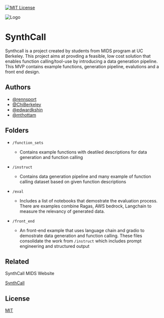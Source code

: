 
[![MIT License](https://img.shields.io/badge/License-MIT-green.svg)](https://choosealicense.com/licenses/mit/)



![Logo](https://www.ischool.berkeley.edu/sites/default/files/styles/fullscreen/public/2024-11/image_1.png?itok=8VS8MJyH)


# SynthCall

Synthcall is a project created by students from MIDS program at UC Berkeley. This project aims at provding a feasible, low cost solution that enables function calling/tool-use by introducing a data generation pipeline. This MVP contains example functions, generation pipeline, evalutions  and a front end design. 


## Authors

- [@rennsport](https://github.com/rennsport)
- [@ChiBerkeley](https://www.github.com/ChiBerkeley)
- [@edwardkshin](https://www.github.com/edwardkshin)
- [@mthottam](https://www.github.com/mthottam)


## Folders

- `/function_sets`
    - Contains example functions with deatiled descriptions for data generation and function calling

- `/instruct`
    - Contains data generation pipeline and many example of function calling dataset based on given function descriptions

- `/eval`
    - Includes a list of notebooks that demostrate the evaluation process. There are examples combine Ragas, AWS bedrock, Langchain to measure the relevancy of generated data. 

- `/front_end`
    - An front-end example that uses language chain and gradio to demostrate data generation and function calling. These files consolidate the work from `/instruct` which includes prompt engineering and structured output



## Related

SynthCall MIDS Website

[SynthCall](https://www.ischool.berkeley.edu/projects/2024/synthcall)


## License

[MIT](https://choosealicense.com/licenses/mit/)

